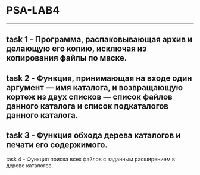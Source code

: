 # PSA-LAB4
----------------------------------------------------------------------------

task 1 - Программа, распаковывающая архив и делающую его копию, исключая из
копирования файлы по маске.
----------------------------------------------------------------------------

task 2 - Функция, принимающая на входе один аргумент — имя каталога, и
возвращающую кортеж из двух списков — список файлов данного каталога и список
подкаталогов данного каталога.
-----------------------------------------------------------------------------

task 3 - Функция обхода дерева каталогов и печати его содержимого.
-----------------------------------------------------------------------------
task 4 - Функция поиска всех файлов с заданным расширением в дереве каталогов. 
